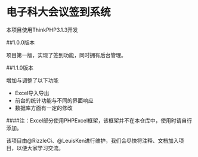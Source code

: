 # 电子科大会议签到系统

本项目使用ThinkPHP3.1.3开发

##1.0.0版本

项目第一版，实现了签到功能，同时拥有后台管理。

##1.1.0版本

增加与调整了以下功能

 - Excel导入导出
 - 前台的统计功能与不同的界面响应
 - 数据库方面有一定的修改

####注：Excel部分使用PHPExcel框架，该框架并不在本仓库中，使用时请自行添加。

该项目由@RizzleCi、@LeuisKen进行维护，我们会尽快将注释、文档加入项目，以便大家学习交流。
